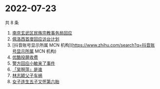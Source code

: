 # 2022-07-23

共 8 条

<!-- BEGIN -->
<!-- 最后更新时间 Sat Jul 23 2022 06:15:07 GMT+0800 (China Standard Time) -->

1. [南京玄武区民族宗教事务局回应](https://www.zhihu.com/search?q=南京玄武区民族宗教事务局回应)
1. [佩洛西首度回应访台计划](https://www.zhihu.com/search?q=佩洛西首度回应访台计划)
1. [抖音账号显示所属 MCN 机构](https://www.zhihu.com/search?q=抖音账号显示所属 MCN 机构)
1. [优酷投屏收费](https://www.zhihu.com/search?q=优酷投屏收费)
1. [警方回应小敏来了事件](https://www.zhihu.com/search?q=警方回应小敏来了事件)
1. [「吴啊萍」是谁](https://www.zhihu.com/search?q=「吴啊萍」是谁)
1. [林志颖父子车祸](https://www.zhihu.com/search?q=林志颖父子车祸)
1. [女子连生五子又怀第六胎](https://www.zhihu.com/search?q=女子连生五子又怀第六胎)

<!-- END -->
